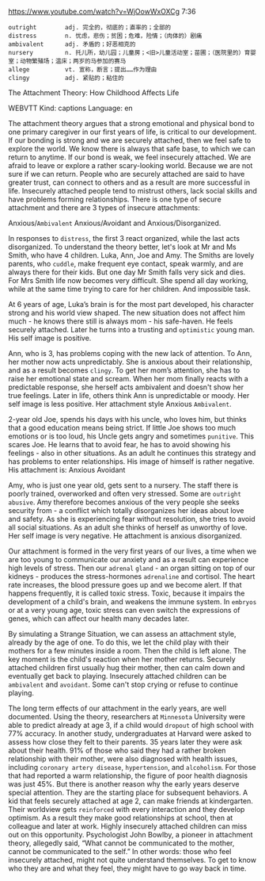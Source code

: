 https://www.youtube.com/watch?v=WjOowWxOXCg 
7:36
```            
outright        adj. 完全的，彻底的；直率的；全部的
distress        n. 忧虑，悲伤；贫困；危难，险情；（肉体的）剧痛  
ambivalent      adj. 矛盾的；好恶相克的  
nursery         n. 托儿所，幼儿园；儿童房；<旧>儿童活动室；苗圃；（医院里的）育婴室；动物繁殖场；温床；两岁的马参加的赛马
allege          vt. 宣称，断言；提出……作为理由
clingy          adj. 紧贴的；粘住的
```

The Attachment Theory: How Childhood Affects Life 

WEBVTT Kind: captions Language: en 

The attachment theory argues that a strong emotional and physical bond to one primary caregiver in our first years of life, is critical to our development. If our bonding is strong and we are securely attached, then we feel safe to explore the world. We know there is always that safe base, to which we can return to anytime. If our bond is weak, we feel insecurely attached. We are afraid to leave or explore a rather scary-looking world. Because we are not sure if we can return. People who are securely attached are said to have greater trust, can connect to others and as a result are more successful in life. Insecurely attached people tend to mistrust others, lack social skills and have problems forming relationships. There is one type of secure attachment and there are 3 types of insecure attachments: 

Anxious/`Ambivalent` Anxious/Avoidant and Anxious/Disorganized. 

In responses to `distress`, the first 3 react organized, while the last acts disorganized. To understand the theory better, let's look at Mr and Ms Smith, who have 4 children. Luka, Ann, Joe and Amy. The Smiths are lovely parents, who `cuddle`, make frequent eye contact, speak warmly, and are always there for their kids. But one day Mr Smith falls very sick and dies. For Mrs Smith life now becomes very difficult. She spend all day working, while at the same time trying to care for her children. And impossible task. 

At 6 years of age, Luka’s brain is for the most part developed, his character strong and his world view shaped. The new situation does not affect him much - he knows there still is always mom - his safe-haven. He feels securely attached. Later he turns into a trusting and `optimistic` young man. His self image is positive. 

Ann, who is 3, has problems coping with the new lack of attention. To Ann, her mother now acts unpredictably. She is anxious about their relationship, and as a result becomes `clingy`. To get her mom’s attention, she has to raise her emotional state and scream. When her mom finally reacts with a predictable response, she herself acts ambivalent and doesn't show her true feelings. Later in life, others think Ann is unpredictable or moody. Her self image is less positive. Her attachment style Anxious `Ambivalent`. 

2-year old Joe, spends his days with his uncle, who loves him, but thinks that a good education means being strict. If little Joe shows too much emotions or is too loud, his Uncle gets angry and sometimes `punitive`. This scares Joe. He learns that to avoid fear, he has to avoid showing his feelings - also in other situations. As an adult he continues this strategy and has problems to enter relationships. His image of himself is rather negative. His attachment is: Anxious Avoidant 

Amy, who is just one year old, gets sent to a nursery. The staff there is poorly trained, overworked and often very stressed. Some are `outright` `abusive`. Amy therefore becomes anxious of the very people she seeks security from - a conflict which totally disorganizes her ideas about love and safety. As she is experiencing fear without resolution, she tries to avoid all social situations. As an adult she thinks of herself as unworthy of love. Her self image is very negative. He attachment is anxious disorganized. 

Our attachment is formed in the very first years of our lives, a time when we are too young to communicate our anxiety and as a result can experience high levels of stress. Then our `adrenal` `gland` - an organ sitting on top of our kidneys - produces the stress-hormones `adrenaline` and cortisol. The heart rate increases, the blood pressure goes up and we become alert. If that happens frequently, it is called toxic stress. Toxic, because it impairs the development of a child's brain, and weakens the immune system. In `embryos` or at a very young age, toxic stress can even switch the expressions of genes, which can affect our health many decades later. 

By simulating a Strange Situation, we can assess an attachment style, already by the age of one. To do this, we let the child play with their mothers for a few minutes inside a room. Then the child is left alone. The key moment is the child's reaction when her mother returns. Securely attached children first usually hug their mother, then can calm down and eventually get back to playing. Insecurely attached children can be `ambivalent` and `avoidant`. Some can't stop crying or refuse to continue playing. 

The long term effects of our attachment in the early years, are well documented. Using the theory, researchers at `Minnesota` University were able to predict already at age 3, if a child would `dropout` of high school with 77% accuracy. In another study, undergraduates at Harvard were asked to assess how close they felt to their parents. 35 years later they were ask about their health. 91% of those who said they had a rather broken relationship with their mother, were also diagnosed with health issues, including `coronary artery disease`, `hypertension`, and `alcoholism`. For those that had reported a warm relationship, the figure of poor health diagnosis was just 45%. But there is another reason why the early years deserve special attention. They are the starting place for subsequent behaviors. A kid that feels securely attached at age 2, can make friends at kindergarten. Their worldview gets `reinforced` with every interaction and they develop optimism. As a result they make good relationships at school, then at colleague and later at work. Highly insecurely attached children can miss out on this opportunity. Psychologist John Bowlby, a pioneer in attachment theory, allegedly said, “What cannot be communicated to the mother, cannot be communicated to the self.” In other words: those who feel insecurely attached, might not quite understand themselves. To get to know who they are and what they feel, they might have to go way back in time. 